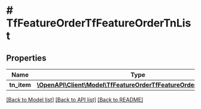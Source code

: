 # # TfFeatureOrderTfFeatureOrderTnList

## Properties

Name | Type | Description | Notes
------------ | ------------- | ------------- | -------------
**tn_item** | [**\OpenAPI\Client\Model\TfFeatureOrderTfFeatureOrderTnListTnItem[]**](TfFeatureOrderTfFeatureOrderTnListTnItem.md) |  | [optional]

[[Back to Model list]](../../README.md#models) [[Back to API list]](../../README.md#endpoints) [[Back to README]](../../README.md)
